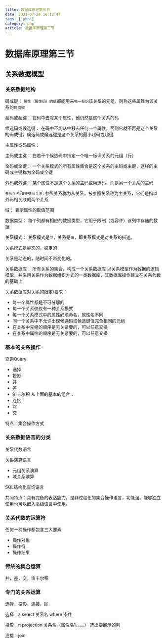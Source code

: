 ```yaml
---
title: 数据库原理第三节
date: 2021-07-24 10:12:47
tags: ['php']
category: php
article: 数据库原理第三节
---
```


# 数据库原理第三节

## 关系数据模型

### 关系数据结构

码或键：
`属性（属性组）的值`都能用来`唯一标识`该关系的元组，则称这些属性为该关系的`码或键`

超码或超键：
在码中去除某个属性，他仍然是这个关系的码

候选码或候选键：
在码中不能从中移去任何一个属性，否则它就不再是这个关系的码或键。候选码或候选键是这个关系的最小超码或超键

主属性或码属性：


主码或主键：
在若干个候选码中指定一个唯一标识关系的元组（行）

全码或全键：
一个关系模式的所有属性集合是这个关系的主码或主键，这样的主码或主键称为全码或全键

外码或外键：
某个属性不是这个关系的主码或候选码，而是另一个关系的主码

`参照关系`和`被参照关系`:
参照关系称为从关系，被参照关系称为主关系，它们是指以外码相关联的两个关系

域：
表示属性的取值范围

数据类型：
每个列都有相应的数据类型，它用于限制（或容许）该列中存储的数据

关系模式：
关系模式是`型`，关系是`值`，即关系模式是对关系的描述。

关系模式是静态的，稳定的

关系是动态的，随时间不断变化的。

关系数据库：
所有关系的集合，构成一个关系数据库
以关系模型作为数据的逻辑模型，并采用关系作为数据组织方式的一类数据库，其数据库操作建立在关系代数的基础上


关系数据库对关系的限定/要求：
- 每一个属性都是不可分解的
- 每一个关系仅仅有一种关系模式
- 每一个关系模式中的属性必须命名，属性名不同
- 同一个关系中不允许出现候选码或候选键值完全相同的元组
- 在关系中元组的顺序是无关紧要的，可以任意交换
- 在关系中属性的顺序是无关紧要的，可以任意交换


### 基本的关系操作

查询Query:
- 选择
- 投影
- 并
- 差
- 笛卡尔积
从上面的基本的组合：
- 连接
- 除
- 交

特点：集合操作方式

### 关系数据语言的分类

关系代数语言

关系演算语言
- 元组关系演算
- 域关系演算

SQL结构化查询语言

共同特点：具有完备的表达能力，是非过程化的集合操作语言，功能强，能够独立使用也可以嵌入高级语言中使用。


### 关系代数的运算符

任何一种操作都包含三大要素
- 操作对象
- 操作符
- 操作结果

### 传统的集合运算

并，差，交，笛卡尔积


### 专门的关系运算

选择，投影，连接，除

选择：a
select 关系名 where 条件


投影：π
projection 关系名（属性名1，。。。） 选出要展示的列

连接：join 

